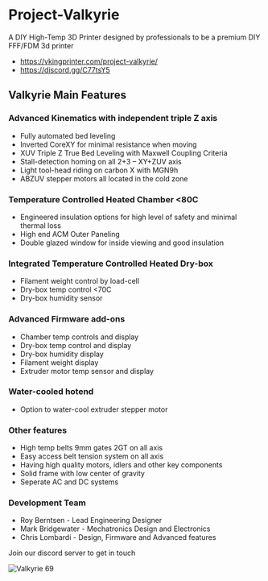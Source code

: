 # Project-Valkyrie
A DIY High-Temp 3D Printer designed by professionals to be a premium DIY FFF/FDM 3d printer
- https://vkingprinter.com/project-valkyrie/ 
- https://discord.gg/C77tsY5

## Valkyrie Main Features
### Advanced Kinematics with independent triple Z axis
- Fully automated bed leveling
- Inverted CoreXY for minimal resistance when moving
- XUV Triple Z True Bed Leveling with Maxwell Coupling Criteria
- Stall-detection homing on all 2+3 – XY+ZUV axis
- Light tool-head riding on carbon X with MGN9h
- ABZUV stepper motors all located in the cold zone
### Temperature Controlled Heated Chamber <80C
- Engineered insulation options for high level of safety and minimal thermal loss
- High end ACM Outer Paneling
- Double glazed window for inside viewing and good insulation
### Integrated Temperature Controlled Heated Dry-box
- Filament weight control by load-cell
- Dry-box temp control <70C
- Dry-box humidity sensor
### Advanced Firmware add-ons
- Chamber temp controls and display
- Dry-box temp control and display
- Dry-box humidity display
- Filament weight display
- Extruder motor temp sensor and display
### Water-cooled hotend
- Option to water-cool extruder stepper motor
### Other features
- High temp belts 9mm gates 2GT on all axis
- Easy access belt tension system on all axis
- Having high quality motors, idlers and other key components
- Solid frame with low center of gravity
- Seperate AC and DC systems

### Development Team
* Roy Berntsen - Lead Engineering Designer
* Mark Bridgewater - Mechatronics Design and Electronics
* Chris Lombardi - Design, Firmware and Advanced features

Join our discord server to get in touch

![Valkyrie 69](https://user-images.githubusercontent.com/32734385/166156723-42438153-eabc-4e8a-8fca-8d95b29b2683.png)
